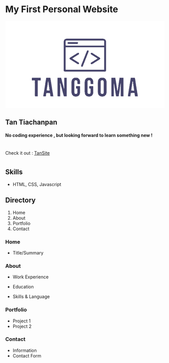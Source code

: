 # My First Personal Website

![TANGGOMA](./image/Logo.png)

## **Tan Tiachanpan**
#### No coding experience , but looking forward to learn something new ! 

#
Check it out : [TanSite ](https://tan-t-personal-website.github.io/TanSite/)
#

## Skills

 - HTML, CSS, Javascript

## Directory
 1. Home
 2. About
 3. Portfolio
 4. Contact
 
 
 ### Home
 
 - Title/Summary

### About

 - Work Experience

 - Education

 - Skills & Language

###  Portfolio

 - Project 1
 - Project 2

###  Contact
- Information
- Contact Form 